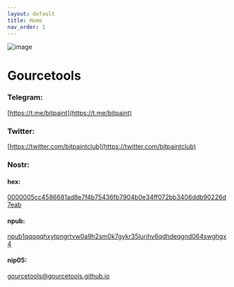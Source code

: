 ```yaml
---
layout: default
title: Home
nav_order: 1
---
```



![image](https://avatars.githubusercontent.com/u/120996278)

# Gourcetools



### <b>Telegram:</b>
[https://t.me/bitpaint](https://t.me/bitpaint) <br>

### <b>Twitter:</b> 
[https://twitter.com/bitpaintclub](https://twitter.com/bitpaintclub) <br>

### <b>Nostr:</b> <br>
#### hex: 
[0000005cc4586681ad8e7f4b75436fb7904b0e34ff072bb3406ddb90226d7eab](nostr:0000005cc4586681ad8e7f4b75436fb7904b0e34ff072bb3406ddb90226d7eab) 
#### npub: 
[npub1qqqqqhxytpngrtvw0a9h2sm0k7gykr35lurjhv6qdhdeqgnd064swghgx4](nostr:npub1qqqqqhxytpngrtvw0a9h2sm0k7gykr35lurjhv6qdhdeqgnd064swghgx4) 
#### nip05: 
[gourcetools@gourcetools.github.io](nostr:gourcetools@gourcetools.github.io) 
